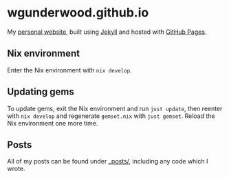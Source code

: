 # wgunderwood.github.io

My
[personal website](https://wgunderwood.github.io/),
built using
[Jekyll](https://jekyllrb.com/)
and hosted with [GitHub Pages](https://pages.github.com/).

## Nix environment

Enter the Nix environment with `nix develop`.

## Updating gems

To update gems, exit the Nix environment and run `just update`,
then reenter with `nix develop` and regenerate `gemset.nix` with `just gemset`.
Reload the Nix environment one more time.

## Posts

All of my posts can be found under
[_posts/](https://github.com/WGUNDERWOOD/wgunderwood.github.io/tree/main/_posts),
including any code which I wrote.
